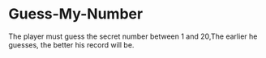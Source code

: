 # Guess-My-Number
The player must guess the secret number between 1 and 20,The earlier he guesses, the better his record will be.

